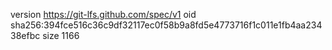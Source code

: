 version https://git-lfs.github.com/spec/v1
oid sha256:394fce516c36c9df32117ec0f58b9a8fd5e4773716f1c011e1fb4aa23438efbc
size 1166
